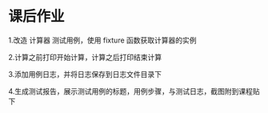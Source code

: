 # 课后作业
1.改造 计算器 测试用例，使用 fixture 函数获取计算器的实例

2.计算之前打印开始计算，计算之后打印结束计算

3.添加用例日志，并将日志保存到日志文件目录下

4.生成测试报告，展示测试用例的标题，用例步骤，与测试日志，截图附到课程贴下